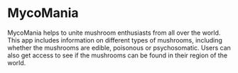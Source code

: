 # MycoMania

MycoMania helps to unite mushroom enthusiasts from all over the world. This app includes information on different types of mushrooms,
including whether the mushrooms are edible, poisonous or psychosomatic. Users can also get access to see if the mushrooms can be found in their region of the world.

